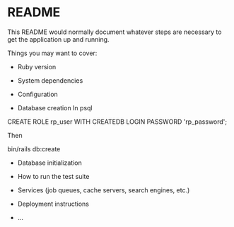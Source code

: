 # README

This README would normally document whatever steps are necessary to get the
application up and running.

Things you may want to cover:

* Ruby version

* System dependencies

* Configuration

* Database creation
In psql

CREATE ROLE rp_user WITH CREATEDB LOGIN PASSWORD 'rp_password';

Then

bin/rails db:create

* Database initialization

* How to run the test suite

* Services (job queues, cache servers, search engines, etc.)

* Deployment instructions

* ...
